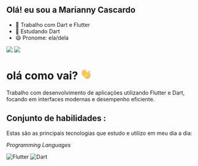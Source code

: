 ## Olá! eu sou a Marianny Cascardo

- 🔭 Trabalho com Dart e Flutter
- 🌱 Estudando Dart 
- 😄 Pronome: ela/dela 

<div>
  <a href-"https://github.com/Mariannycascardo">
  <img height="200em" src="https://github-readme-stats.vercel.app/api?username=Mariannycascardo&show_icons=true&theme=tokyonight&include_all_commits=true&count_private=true"L>
  <img height="200em" src="https://github-readme-stats.vercel.app/api/top-langs/?username=Mariannycascardo&langs_count=16&theme=tokyonight"L>
</div>

<h1> olá como vai? <img  src="https://raw.githubusercontent.com/ABSphreak/ABSphreak/master/gifs/Hi.gif" width="30px"></h1>

Trabalho com desenvolvimento de aplicações utilizando Flutter e Dart, focando em interfaces modernas e desempenho eficiente.


## Conjunto de habilidades :

Estas são as principais tecnologias que estudo e utilizo em meu dia a dia:

*Programming Languages*

<img src="https://github.com/user-attachments/assets/a9352d69-4d68-454c-98c4-1763d114459c" alt="Flutter" title="Flutter" width="40px"/>

<img src="https://github.com/user-attachments/assets/5b633ea3-f248-42c6-a60d-689b699ac5ea" alt="Dart" title="Dart" width="40px"/>
